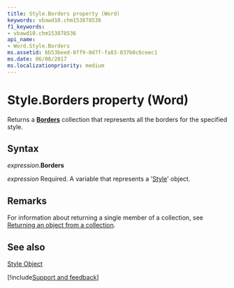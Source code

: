 ```yaml
---
title: Style.Borders property (Word)
keywords: vbawd10.chm153878536
f1_keywords:
- vbawd10.chm153878536
api_name:
- Word.Style.Borders
ms.assetid: 6b53beed-8ff9-0d7f-fa83-037b0c6ceec1
ms.date: 06/08/2017
ms.localizationpriority: medium
---
```



# Style.Borders property (Word)

Returns a **[Borders](Word.borders.md)** collection that represents all the borders for the specified style.


## Syntax

_expression_.**Borders**

_expression_ Required. A variable that represents a '[Style](Word.Style.md)' object.


## Remarks

For information about returning a single member of a collection, see [Returning an object from a collection](../word/Concepts/Miscellaneous/returning-an-object-from-a-collection-word.md).


## See also


[Style Object](Word.Style.md)

[!include[Support and feedback](~/includes/feedback-boilerplate.md)]
